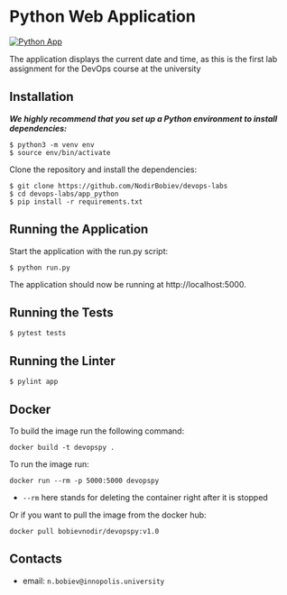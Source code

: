 # Python Web Application 

[![Python App](https://github.com/NodirBobiev/devops-labs/actions/workflows/app_python.yaml/badge.svg)](https://github.com/NodirBobiev/devops-labs/actions/workflows/app_python.yaml)

The application displays the current date and time, as this is the first lab assignment for the DevOps course at the university

## Installation

***We highly recommend that you set up a Python environment to install dependencies:***
```
$ python3 -m venv env
$ source env/bin/activate
```

Clone the repository and install the dependencies:

```
$ git clone https://github.com/NodirBobiev/devops-labs
$ cd devops-labs/app_python
$ pip install -r requirements.txt
```

## Running the Application

Start the application with the run.py script:

```
$ python run.py
```

The application should now be running at http://localhost:5000.

## Running the Tests

```
$ pytest tests
```

## Running the Linter
```
$ pylint app
```

## Docker 
To build the image run the following command:
```
docker build -t devopspy .
```

To run the image run:
```
docker run --rm -p 5000:5000 devopspy
```

* `--rm` here stands for deleting the container right after it is stopped

Or if you want to pull the image from the docker hub:


```
docker pull bobievnodir/devopspy:v1.0
```

## Contacts

* email: `n.bobiev@innopolis.university`

